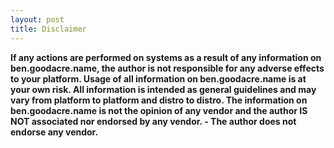 ```yaml
---
layout: post 
title: Disclaimer
---
```


**If any actions are performed on systems as a result of any information
on ben.goodacre.name, the author is not responsible for any adverse
effects to your platform. Usage of all information on ben.goodacre.name
is at your own risk. All information is intended as general guidelines
and may vary from platform to platform and distro to distro. The
information on ben.goodacre.name is not the opinion of any vendor and
the author IS NOT associated nor endorsed by any vendor. - The author
does not endorse any vendor.**
